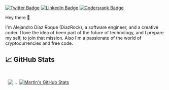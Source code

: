 
[![Twitter Badge](https://img.shields.io/badge/Twitter-Profile-informational?style=flat&logo=twitter&logoColor=white&color=1CA2F1)](https://twitter.com/DiazRock2)
[![LinkedIn Badge](https://img.shields.io/badge/LinkedIn-Profile-informational?style=flat&logo=linkedin&logoColor=white&color=0D76A8)](https://www.linkedin.com/in/diazrock/)
[![Codersrank Badge](https://img.shields.io/badge/Codersrank-Profile-informational?style=flat&logo=codersrank&logoColor=white&color=0D76A8)](https://profile.codersrank.io/user/diazrock/)

Hey there 👋

I'm Alejandro Díaz Roque (DiazRock), a software engineer, and a creative coder. I love the idea of been part of the future of technology, and I prepare my self, to join that mission. Also I'm a passionate of the world of cryptocurrencies and free code.


## &#x1f4c8; GitHub Stats

<br>

<a href="https://github.com/diazrock">
  <img align="center" style="margin:0.5rem" src="https://github-readme-stats.vercel.app/api/top-langs/?username=diazrock&title_color=ffffff&text_color=c9cacc&icon_color=4AB197&bg_color=1A2B34" />
</a>

<a href="https://github.com/diazrock">
  <img align="center" style="margin:0.5rem" src="https://github-readme-stats.vercel.app/api?username=diazrock&show_icons=true&line_height=27&count_private=true&title_color=ffffff&text_color=c9cacc&icon_color=4AB097&bg_color=1A2B34" alt="Martin's GitHub Stats" />
</a>

<br>
<br>

<br>
<br>



